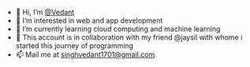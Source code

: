 - 👋 Hi, I’m <a href="https://github.com/singhvedant">@Vedant</a>
- 👀 I’m interested in web and app development
- 🌱 I’m currently learning cloud computing and machine learning
- 💞️ This account is in collaboration with my friend @jaysil 
     with whome i started this journey of programming
- 📫 Mail me at singhvedant1701@gmail.com

<!---
523room/523room is a ✨ special ✨ repository because its `README.md` (this file) appears on your GitHub profile.
You can click the Preview link to take a look at your changes.
--->
